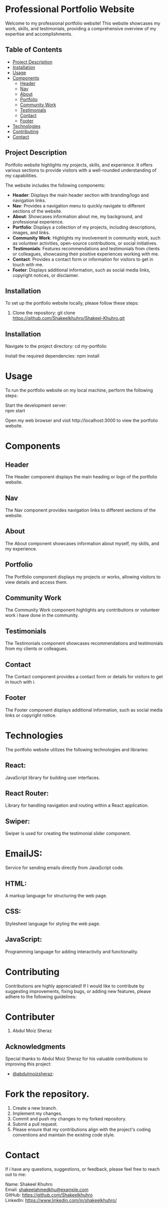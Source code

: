 # Professional Portfolio Website

Welcome to my professional portfolio website! This website showcases my work, skills, and testimonials, providing a comprehensive overview of my expertise and accomplishments.

## Table of Contents

- [Project Description](#project-description)
- [Installation](#installation)
- [Usage](#usage)
- [Components](#components)
    - [Header](#header)
    - [Nav](#nav)
    - [About](#about)
    - [Portfolio](#portfolio)
    - [Community Work](#community-work)
    - [Testimonials](#testimonials)
    - [Contact](#contact)
    - [Footer](#footer)
- [Technologies](#technologies)
- [Contributing](#contributing)
- [Contact](#contact)


## Project Description

Portfolio website highlights my projects, skills, and experience. It offers various sections to provide visitors with a well-rounded understanding of my capabilities.

The website includes the following components:

- **Header**: Displays the main header section with branding/logo and navigation links.
- **Nav**: Provides a navigation menu to quickly navigate to different sections of the website.
- **About**: Showcases information about me, my background, and professional experience.
- **Portfolio**: Displays a collection of my projects, including descriptions, images, and links.
- **Community Work**: Highlights my involvement in community work, such as volunteer activities, open-source contributions, or social initiatives.
- **Testimonials**: Features recommendations and testimonials from clients or colleagues, showcasing their positive experiences working with me.
- **Contact**: Provides a contact form or information for visitors to get in touch with me.
- **Footer**: Displays additional information, such as social media links, copyright notices, or disclaimer.

## Installation

To set up the portfolio website locally, please follow these steps:

1. Clone the repository:
   git clone https://github.com/Shakeelkhuhro/Shakeel-Khuhro.git

## Installation

Navigate to the project directory:
cd my-portfolio 

Install the required dependencies:
npm install

# Usage

To run the portfolio website on my local machine, perform the following steps:

Start the development server: <br>
npm start

Open my web browser and visit http://localhost:3000 to view the portfolio website.

# Components

## Header

The Header component displays the main heading or logo of the portfolio website.

## Nav

The Nav component provides navigation links to different sections of the website.

## About

The About component showcases information about myself, my skills, and my experience.

## Portfolio

The Portfolio component displays my projects or works, allowing visitors to view details and access them.

## Community Work

The Community Work component highlights any contributions or volunteer work i have done in the community.

## Testimonials

The Testimonials component showcases recommendations and testimonials from my clients or colleagues.

## Contact

The Contact component provides a contact form or details for visitors to get in touch with i.

## Footer

The Footer component displays additional information, such as social media links or copyright notice.

# Technologies

The portfolio website utilizes the following technologies and libraries:

## React:

JavaScript library for building user interfaces.

## React Router:

Library for handling navigation and routing within a React application.

## Swiper:

Swiper is used for creating the testimonial slider component.

# EmailJS:

Service for sending emails directly from JavaScript code.

## HTML:

A markup language for structuring the web page.

## CSS:

Stylesheet language for styling the web page.

## JavaScript:

Programming language for adding interactivity and functionality.

# Contributing

Contributions are highly appreciated! If I would like to contribute by suggesting improvements, fixing bugs, or adding new features, please adhere to the following guidelines:

# Contributer
1. Abdul Moiz Sheraz

## Acknowledgments

Special thanks to Abdul Moiz Sheraz for his valuable contributions to improving this project:

- [@abdulmoizsheraz](https://github.com/abdulmoizsheraz):


# Fork the repository.

1. Create a new branch.
1. Implement my changes.
1. Commit and push my changes to my forked repository.
1. Submit a pull request.
1. Please ensure that my contributions align with the project's coding conventions and maintain the existing code style.

# Contact

If i have any questions, suggestions, or feedback, please feel free to reach out to me:

Name: Shakeel Khuhro <br>
Email: shakeelahmedkhu@example.com <br>
GitHub: https://github.com/Shakeelkhuhro <br>
LinkedIn: https://www.linkedin.com/in/shakeelkhuhro/
